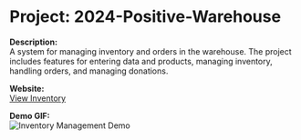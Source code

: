 # Project: 2024-Positive-Warehouse

**Description:**  
A system for managing inventory and orders in the warehouse. The project includes features for entering data and products, managing inventory, handling orders, and managing donations.

**Website:**  
[View Inventory](https://postivestorage-fdfff.web.app/ViewInventory)

**Demo GIF:**  
![Inventory Management Demo](https://github.com/user-attachments/assets/c1560afb-b1cc-4954-88ef-9dad02f72ae4)
